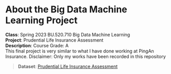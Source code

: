 # About the Big Data Machine Learning Project

**Class**: Spring 2023 BU.520.710 Big Data Machine Learning<br />
**Project**: Prudential Life Insurance Assessment<br />
**Description**: Course Grade: A <br /> 
This final project is very similar to what I have done working at PingAn Insurance. Disclaimer: Only my works have been recorded in this repository<br />
> **Dataset**: [Prudential Life Insurance Assessment](https://www.kaggle.com/c/prudential-life-insurance-assessment)
> 

